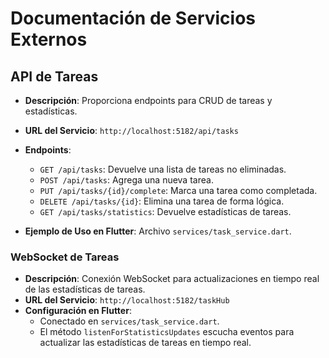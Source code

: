 # Documentación de Servicios Externos

## API de Tareas
- **Descripción**: Proporciona endpoints para CRUD de tareas y estadísticas.
- **URL del Servicio**: `http://localhost:5182/api/tasks`
- **Endpoints**:
    - `GET /api/tasks`: Devuelve una lista de tareas no eliminadas.
    - `POST /api/tasks`: Agrega una nueva tarea.
    - `PUT /api/tasks/{id}/complete`: Marca una tarea como completada.
    - `DELETE /api/tasks/{id}`: Elimina una tarea de forma lógica.
    - `GET /api/tasks/statistics`: Devuelve estadísticas de tareas.

- **Ejemplo de Uso en Flutter**: Archivo `services/task_service.dart`.

### WebSocket de Tareas
- **Descripción**: Conexión WebSocket para actualizaciones en tiempo real de las estadísticas de tareas.
- **URL del Servicio**: `http://localhost:5182/taskHub`
- **Configuración en Flutter**:
    - Conectado en `services/task_service.dart`.
    - El método `listenForStatisticsUpdates` escucha eventos para actualizar las estadísticas de tareas en tiempo real.
